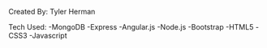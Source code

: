 Created By: Tyler Herman

Tech Used:
-MongoDB
-Express
-Angular.js
-Node.js
-Bootstrap
-HTML5
-CSS3
-Javascript
